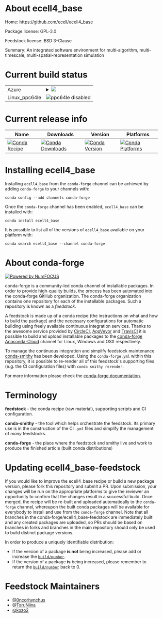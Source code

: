 About ecell4_base
=================

Home: https://github.com/ecell/ecell4_base

Package license: GPL-3.0

Feedstock license: BSD 3-Clause

Summary: An integrated software environment for multi-algorithm, multi-timescale, multi-spatial-representation simulation



Current build status
====================


<table>
    
  <tr>
    <td>Azure</td>
    <td>
      <details>
        <summary>
          <a href="https://dev.azure.com/conda-forge/feedstock-builds/_build/latest?definitionId=8764&branchName=master">
            <img src="https://dev.azure.com/conda-forge/feedstock-builds/_apis/build/status/ecell4_base-feedstock?branchName=master">
          </a>
        </summary>
        <table>
          <thead><tr><th>Variant</th><th>Status</th></tr></thead>
          <tbody><tr>
              <td>linux_python3.6</td>
              <td>
                <a href="https://dev.azure.com/conda-forge/feedstock-builds/_build/latest?definitionId=8764&branchName=master">
                  <img src="https://dev.azure.com/conda-forge/feedstock-builds/_apis/build/status/ecell4_base-feedstock?branchName=master&jobName=linux&configuration=linux_python3.6" alt="variant">
                </a>
              </td>
            </tr><tr>
              <td>linux_python3.7</td>
              <td>
                <a href="https://dev.azure.com/conda-forge/feedstock-builds/_build/latest?definitionId=8764&branchName=master">
                  <img src="https://dev.azure.com/conda-forge/feedstock-builds/_apis/build/status/ecell4_base-feedstock?branchName=master&jobName=linux&configuration=linux_python3.7" alt="variant">
                </a>
              </td>
            </tr><tr>
              <td>osx_python3.6</td>
              <td>
                <a href="https://dev.azure.com/conda-forge/feedstock-builds/_build/latest?definitionId=8764&branchName=master">
                  <img src="https://dev.azure.com/conda-forge/feedstock-builds/_apis/build/status/ecell4_base-feedstock?branchName=master&jobName=osx&configuration=osx_python3.6" alt="variant">
                </a>
              </td>
            </tr><tr>
              <td>osx_python3.7</td>
              <td>
                <a href="https://dev.azure.com/conda-forge/feedstock-builds/_build/latest?definitionId=8764&branchName=master">
                  <img src="https://dev.azure.com/conda-forge/feedstock-builds/_apis/build/status/ecell4_base-feedstock?branchName=master&jobName=osx&configuration=osx_python3.7" alt="variant">
                </a>
              </td>
            </tr><tr>
              <td>win_python3.6target_platformwin-64</td>
              <td>
                <a href="https://dev.azure.com/conda-forge/feedstock-builds/_build/latest?definitionId=8764&branchName=master">
                  <img src="https://dev.azure.com/conda-forge/feedstock-builds/_apis/build/status/ecell4_base-feedstock?branchName=master&jobName=win&configuration=win_python3.6target_platformwin-64" alt="variant">
                </a>
              </td>
            </tr><tr>
              <td>win_python3.7target_platformwin-64</td>
              <td>
                <a href="https://dev.azure.com/conda-forge/feedstock-builds/_build/latest?definitionId=8764&branchName=master">
                  <img src="https://dev.azure.com/conda-forge/feedstock-builds/_apis/build/status/ecell4_base-feedstock?branchName=master&jobName=win&configuration=win_python3.7target_platformwin-64" alt="variant">
                </a>
              </td>
            </tr>
          </tbody>
        </table>
      </details>
    </td>
  </tr>
  <tr>
    <td>Linux_ppc64le</td>
    <td>
      <img src="https://img.shields.io/badge/ppc64le-disabled-lightgrey.svg" alt="ppc64le disabled">
    </td>
  </tr>
</table>

Current release info
====================

| Name | Downloads | Version | Platforms |
| --- | --- | --- | --- |
| [![Conda Recipe](https://img.shields.io/badge/recipe-ecell4_base-green.svg)](https://anaconda.org/conda-forge/ecell4_base) | [![Conda Downloads](https://img.shields.io/conda/dn/conda-forge/ecell4_base.svg)](https://anaconda.org/conda-forge/ecell4_base) | [![Conda Version](https://img.shields.io/conda/vn/conda-forge/ecell4_base.svg)](https://anaconda.org/conda-forge/ecell4_base) | [![Conda Platforms](https://img.shields.io/conda/pn/conda-forge/ecell4_base.svg)](https://anaconda.org/conda-forge/ecell4_base) |

Installing ecell4_base
======================

Installing `ecell4_base` from the `conda-forge` channel can be achieved by adding `conda-forge` to your channels with:

```
conda config --add channels conda-forge
```

Once the `conda-forge` channel has been enabled, `ecell4_base` can be installed with:

```
conda install ecell4_base
```

It is possible to list all of the versions of `ecell4_base` available on your platform with:

```
conda search ecell4_base --channel conda-forge
```


About conda-forge
=================

[![Powered by NumFOCUS](https://img.shields.io/badge/powered%20by-NumFOCUS-orange.svg?style=flat&colorA=E1523D&colorB=007D8A)](http://numfocus.org)

conda-forge is a community-led conda channel of installable packages.
In order to provide high-quality builds, the process has been automated into the
conda-forge GitHub organization. The conda-forge organization contains one repository
for each of the installable packages. Such a repository is known as a *feedstock*.

A feedstock is made up of a conda recipe (the instructions on what and how to build
the package) and the necessary configurations for automatic building using freely
available continuous integration services. Thanks to the awesome service provided by
[CircleCI](https://circleci.com/), [AppVeyor](https://www.appveyor.com/)
and [TravisCI](https://travis-ci.com/) it is possible to build and upload installable
packages to the [conda-forge](https://anaconda.org/conda-forge)
[Anaconda-Cloud](https://anaconda.org/) channel for Linux, Windows and OSX respectively.

To manage the continuous integration and simplify feedstock maintenance
[conda-smithy](https://github.com/conda-forge/conda-smithy) has been developed.
Using the ``conda-forge.yml`` within this repository, it is possible to re-render all of
this feedstock's supporting files (e.g. the CI configuration files) with ``conda smithy rerender``.

For more information please check the [conda-forge documentation](https://conda-forge.org/docs/).

Terminology
===========

**feedstock** - the conda recipe (raw material), supporting scripts and CI configuration.

**conda-smithy** - the tool which helps orchestrate the feedstock.
                   Its primary use is in the construction of the CI ``.yml`` files
                   and simplify the management of *many* feedstocks.

**conda-forge** - the place where the feedstock and smithy live and work to
                  produce the finished article (built conda distributions)


Updating ecell4_base-feedstock
==============================

If you would like to improve the ecell4_base recipe or build a new
package version, please fork this repository and submit a PR. Upon submission,
your changes will be run on the appropriate platforms to give the reviewer an
opportunity to confirm that the changes result in a successful build. Once
merged, the recipe will be re-built and uploaded automatically to the
`conda-forge` channel, whereupon the built conda packages will be available for
everybody to install and use from the `conda-forge` channel.
Note that all branches in the conda-forge/ecell4_base-feedstock are
immediately built and any created packages are uploaded, so PRs should be based
on branches in forks and branches in the main repository should only be used to
build distinct package versions.

In order to produce a uniquely identifiable distribution:
 * If the version of a package **is not** being increased, please add or increase
   the [``build/number``](https://conda.io/docs/user-guide/tasks/build-packages/define-metadata.html#build-number-and-string).
 * If the version of a package **is** being increased, please remember to return
   the [``build/number``](https://conda.io/docs/user-guide/tasks/build-packages/define-metadata.html#build-number-and-string)
   back to 0.

Feedstock Maintainers
=====================

* [@0ncorhynchus](https://github.com/0ncorhynchus/)
* [@ToruNiina](https://github.com/ToruNiina/)
* [@kozo2](https://github.com/kozo2/)

